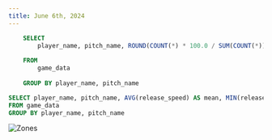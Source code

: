 ```yaml
---
title: June 6th, 2024
---
```


```sql pitch_type_perc
    SELECT 
        player_name, pitch_name, ROUND(COUNT(*) * 100.0 / SUM(COUNT(*)) OVER (PARTITION BY player_name), 2) AS Percent_Thrown
    
    FROM 
        game_data 
    
    GROUP BY player_name, pitch_name
```

```sql pitch_speed_agg
SELECT player_name, pitch_name, AVG(release_speed) AS mean, MIN(release_speed) AS min, MAX(release_speed) AS max, COUNT(release_speed) AS count
FROM game_data
GROUP BY player_name, pitch_name
```


<DataTable data={pitch_type_perc} search=true/>


<BarChart 
    data={pitch_type_perc}
    x=player_name
    y=Percent_Thrown
    series=pitch_name
    type=grouped
/>

<DataTable data={pitch_speed_agg} search=true/>

![Zones](/zones.png)
